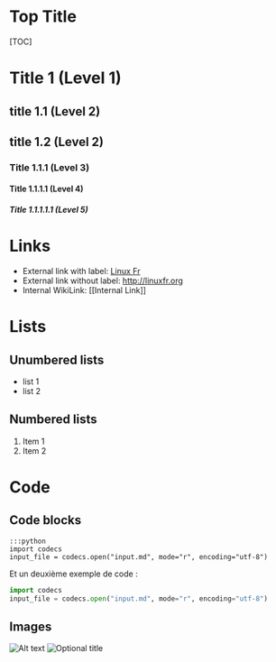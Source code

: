 # Top Title

[TOC]

# Title 1 (Level 1)

## title 1.1 (Level 2)

## title 1.2 (Level 2)

### Title 1.1.1 (Level 3)

#### Title 1.1.1.1 (Level 4)

##### Title 1.1.1.1.1 (Level 5)

# Links
 
* External link with label: [Linux Fr](http://linuxfr.org)
* External link without label: http://linuxfr.org
* Internal WikiLink: [[Internal Link]]

# Lists

## Unumbered lists

* list 1
* list 2

## Numbered lists

1. Item 1
1. Item 2

# Code

## Code blocks

    :::python
    import codecs
    input_file = codecs.open("input.md", mode="r", encoding="utf-8")

Et un deuxième exemple de code :

```python
import codecs
input_file = codecs.open("input.md", mode="r", encoding="utf-8")
```

[monId]: http://www.linuxfr.org


## Images

![Alt text](xkcd-1053.png "Optional title")
![](xkcd-1053.png "Optional title")